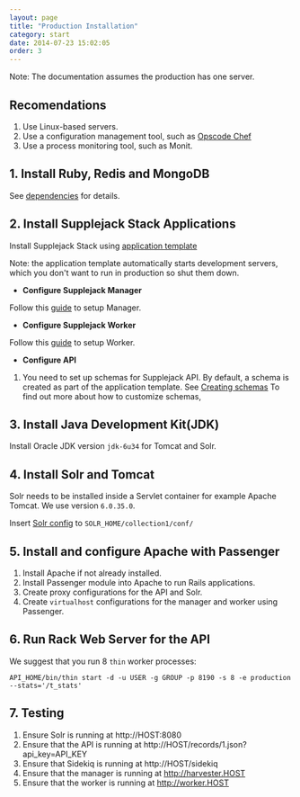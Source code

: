 ```yaml
---
layout: page
title: "Production Installation"
category: start
date: 2014-07-23 15:02:05
order: 3
---
```


Note: The documentation assumes the production has one server.

## Recomendations

1. Use Linux-based servers.
1. Use a configuration management tool, such as [Opscode Chef](http://www.getchef.com/chef/)
1. Use a process monitoring tool, such as Monit.

## 1. Install Ruby, Redis and MongoDB 

See [dependencies](/supplejack/start/dependencies.html) for details.

## 2. Install Supplejack Stack Applications

Install Supplejack Stack using [application template](http://digitalnz.github.io/supplejack/start/development-setup.html)

Note: the application template automatically starts development servers, which you don't want to run in production so shut them down.

+ **Configure Supplejack Manager**

Follow this [guide](/supplejack/start/supplejack-manager.html) to setup Manager.

+ **Configure Supplejack Worker**

Follow this [guide](/supplejack/start/supplejack-worker.html) to setup Worker.

+ **Configure API**

1. You need to set up schemas for Supplejack API. By default, a schema is created as part of the application template. See [Creating schemas](/supplejack/api/creating-schemas.html) To find out more about how to customize schemas, 

## 3. Install Java Development Kit(JDK)

Install Oracle JDK version `jdk-6u34` for Tomcat and Solr.

## 4. Install Solr and Tomcat
   
Solr needs to be installed inside a Servlet container for example Apache Tomcat. We use version `6.0.35.0`.

Insert [Solr config](https://github.com/DigitalNZ/supplejack_api/blob/master/spec/dummy/solr/collection1/conf/solrconfig.xml) to `SOLR_HOME/collection1/conf/`

## 5. Install and configure Apache with Passenger

1. Install Apache if not already installed.
1. Install Passenger module into Apache to run Rails applications.
1. Create proxy configurations for the API and Solr. 
1. Create `virtualhost` configurations for the manager and worker using Passenger.


## 6. Run Rack Web Server for the API

We suggest that you run 8 `thin` worker processes:

```
API_HOME/bin/thin start -d -u USER -g GROUP -p 8190 -s 8 -e production --stats='/t_stats'
```

## 7. Testing

1. Ensure Solr is running at http://HOST:8080
1. Ensure that the API is running at http://HOST/records/1.json?api_key=API_KEY
1. Ensure that Sidekiq is running at http://HOST/sidekiq
1. Ensure that the manager is running at http://harvester.HOST
1. Ensure that the worker is running at http://worker.HOST

